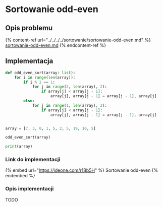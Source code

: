 # Sortowanie odd-even

## Opis problemu

{% content-ref url="../../../../sortowanie/sortowanie-odd-even.md" %}
[sortowanie-odd-even.md](../../../../sortowanie/sortowanie-odd-even.md)
{% endcontent-ref %}

## Implementacja

```python
def odd_even_sort(array: list):
    for i in range(len(array)):
        if i % 2 == 1:
            for j in range(2, len(array), 2):
                if array[j] < array[j - 1]:
                    array[j], array[j - 1] = array[j - 1], array[j]
        else:
            for j in range(1, len(array), 2):
                if array[j] < array[j - 1]:
                    array[j], array[j - 1] = array[j - 1], array[j]


array = [7, 3, 0, 1, 5, 2, 5, 19, 10, 5]

odd_even_sort(array)

print(array)
```

### Link do implementacji

{% embed url="https://ideone.com/r1Bb5H" %}
Sortowanie odd-even
{% endembed %}

### Opis implementacji

TODO

